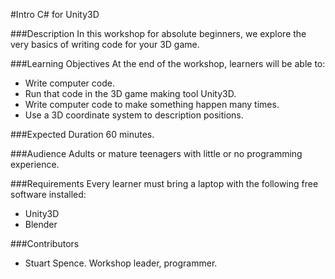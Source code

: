#Intro C# for Unity3D

###Description
In this workshop for absolute beginners, we explore the very basics of writing code for your 3D game.

###Learning Objectives
At the end of the workshop, learners will be able to:
* Write computer code.
* Run that code in the 3D game making tool Unity3D.
* Write computer code to make something happen many times.
* Use a 3D coordinate system to description positions.

###Expected Duration
60 minutes.

###Audience
Adults or mature teenagers with little or no programming experience.

###Requirements
Every learner must bring a laptop with the following free software installed:

* Unity3D
* Blender

###Contributors

* Stuart Spence. Workshop leader, programmer.